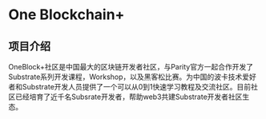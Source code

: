 # One Blockchain+

## 项目介绍

OneBlock+社区是中国最大的区块链开发者社区，与Parity官方一起合作开发了Substrate系列开发课程，Workshop，以及黑客松比赛。为中国的波卡技术爱好者和Substrate开发人员提供了一个可以从0到1快速学习教程及交流社区。目前社区已经培育了近千名Subsrate开发者，帮助web3共建Substrate开发者社区生态。
